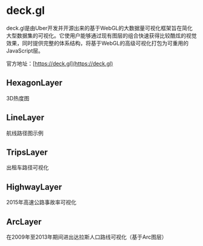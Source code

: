# deck.gl
deck.gl是由Uber开发并开源出来的基于WebGL的大数据量可视化框架旨在简化大型数据集的可视化。它使用户能够通过现有图层的组合快速获得比较酷炫的视觉效果，同时提供完整的体系结构，将基于WebGL的高级可视化打包为可重用的JavaScript层。

官方地址：[https://deck.gl](https://deck.gl)

## HexagonLayer

3D热度图

<ClientOnly>
  <common-code-view name="deckgl-heatmap3d" />
</ClientOnly>

## LineLayer

航线路径图示例

<ClientOnly>
  <common-code-view name="deckgl-line" />
</ClientOnly>

## TripsLayer

出租车路径可视化

<ClientOnly>
  <common-code-view name="deckgl-trips" />
</ClientOnly>

## HighwayLayer

2015年高速公路事故率可视化

<ClientOnly>
  <common-code-view name="deckgl-highway" />
</ClientOnly>

## ArcLayer

在2009年至2013年期间进出达拉斯人口路线可视化（基于Arc图层）

<ClientOnly>
  <common-code-view name="deckgl-arc" />
</ClientOnly>
